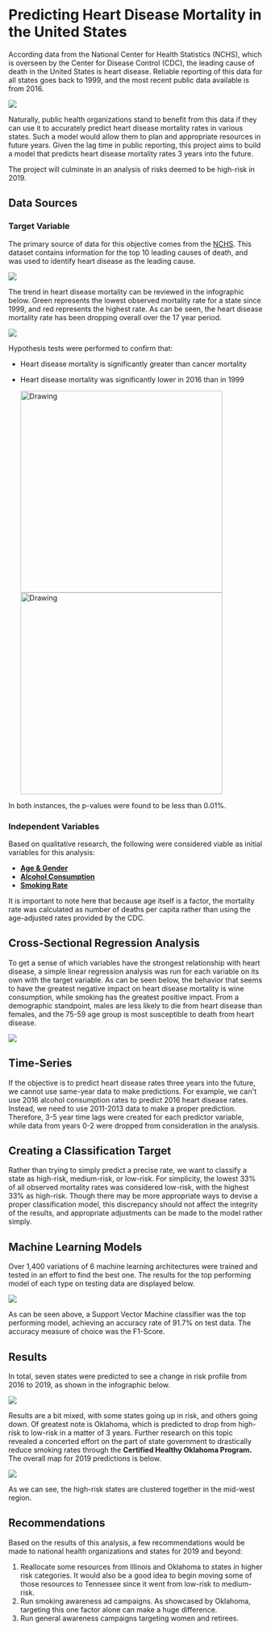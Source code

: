  # Predicting Heart Disease Mortality in the United States
According data from the National Center for Health Statistics (NCHS), which is overseen by the Center for Disease Control (CDC), the leading cause of death in the United States is heart disease. Reliable reporting of this data for all states goes back to 1999, and the most recent public data available is from 2016.

<img src='/images/CDC-logo-nchs.gif'>

Naturally, public health organizations stand to benefit from this data if they can use it to accurately predict heart disease mortality rates in various states. Such a model would allow them to plan and appropriate resources in future years. Given the lag time in public reporting, this project aims to build a model that predicts heart disease mortality rates 3 years into the future. 

The project will culminate in an analysis of risks deemed to be high-risk in 2019.

## Data Sources
### Target Variable
The primary source of data for this objective comes from the [NCHS](https://data.cdc.gov/NCHS/NCHS-Leading-Causes-of-Death-United-States/bi63-dtpu). This dataset contains information for the top 10 leading causes of death, and was used to identify heart disease as the leading cause.

<img src='/images/leading_causes.png'>

The trend in heart disease mortality can be reviewed in the infographic below. Green represents the lowest observed mortality rate for a state since 1999, and red represents the highest rate. As can be seen, the heart disease mortality rate has been dropping overall over the 17 year period.

<img src='/images/HD_Trend.gif'>

Hypothesis tests were performed to confirm that:

- Heart disease mortality is significantly greater than cancer mortality
- Heart disease mortality was significantly lower in 2016 than in 1999

    <tr>
    <td> <img src='/images/hd_vs_cancer.png' alt="Drawing" style="width: 400px;"/> </td>
    <td> <img src='/images/hd_1999_vs_2016.png' alt="Drawing" style="width: 400px;"/> </td>
    </tr>

In both instances, the p-values were found to be less than 0.01%.

### Independent Variables
Based on qualitative research, the following were considered viable as initial variables for this analysis:

- **[Age & Gender](https://wonder.cdc.gov/Bridged-Race-v2017.HTML)**
- **[Alcohol Consumption](https://pubs.niaaa.nih.gov/publications/surveillance110/tab4-1_16.htm)**
- **[Smoking Rate](https://www.americashealthrankings.org/explore/annual/measure/Smoking/state/ALL)**

It is important to note here that because age itself is a factor, the mortality rate was calculated as number of deaths per capita rather than using the age-adjusted rates provided by the CDC.

## Cross-Sectional Regression Analysis
To get a sense of which variables have the strongest relationship with heart disease, a simple linear regression analysis was run for each variable on its own with the target variable. As can be seen below, the behavior that seems to have the greatest negative impact on heart disease mortality is wine consumption, while smoking has the greatest positive impact. From a demographic standpoint, males are less likely to die from heart disease than females, and the 75-59 age group is most susceptible to death from heart disease.

<img src='/images/leading_factors.png'>

## Time-Series
If the objective is to predict heart disease rates three years into the future, we cannot use same-year data to make predictions. For example, we can't use 2016 alcohol consumption rates to predict 2016 heart disease rates. Instead, we need to use 2011-2013 data to make a proper prediction. Therefore, 3-5 year time lags were created for each predictor variable, while data from years 0-2 were dropped from consideration in the analysis.

## Creating a Classification Target
Rather than trying to simply predict a precise rate, we want to classify a state as high-risk, medium-risk, or low-risk. For simplicity, the lowest 33% of all observed mortality rates was considered low-risk, with the highest 33% as high-risk. Though there may be more appropriate ways to devise a proper classification model, this discrepancy should not affect the integrity of the results, and appropriate adjustments can be made to the model rather simply.

## Machine Learning Models
Over 1,400 variations of 6 machine learning architectures were trained and tested in an effort to find the best one. The results for the top performing model of each type on testing data are displayed below.

<img src='/images/top_models.png'>

As can be seen above, a Support Vector Machine classifier was the top performing model, achieving an accuracy rate of 91.7% on test data. The accuracy measure of choice was the F1-Score.

## Results
In total, seven states were predicted to see a change in risk profile from 2016 to 2019, as shown in the infographic below.

<img src='/images/risk_delta.gif'>

Results are a bit mixed, with some states going up in risk, and others going down. Of greatest note is Oklahoma, which is predicted to drop from high-risk to low-risk in a matter of 3 years. Further research on this topic revealed a concerted effort on the part of state government to drastically reduce smoking rates through the **Certified Healthy Oklahoma Program.** The overall map for 2019 predictions is below.

<img src='/images/2019_map.png'>

As we can see, the high-risk states are clustered together in the mid-west region.

## Recommendations
Based on the results of this analysis, a few recommendations would be made to national health organizations and states for 2019 and beyond:

1. Reallocate some resources from Illinois and Oklahoma to states in higher risk categories. It would also be a good idea to begin moving some of those resources to Tennessee since it went from low-risk to medium-risk.
2. Run smoking awareness ad campaigns. As showcased by Oklahoma, targeting this one factor alone can make a huge difference.
3. Run general awareness campaigns targeting women and retirees.
